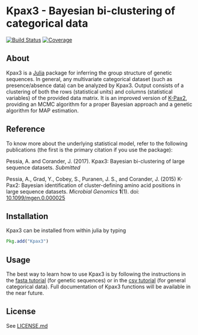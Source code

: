 # Kpax3 - Bayesian bi-clustering of categorical data
[![Build Status](https://travis-ci.org/albertopessia/Kpax3.jl.svg?branch=master)](https://travis-ci.org/albertopessia/Kpax3.jl) [![Coverage](https://codecov.io/gh/albertopessia/Kpax3.jl/branch/master/graph/badge.svg)](https://codecov.io/gh/albertopessia/Kpax3.jl)

## About
Kpax3 is a [Julia](http://julialang.org/) package for inferring the group structure of genetic sequences. In general, any multivariate categorical dataset (such as presence/absence data) can be analyzed by Kpax3. Output consists of a clustering of both the rows (statistical units) and columns (statistical variables) of the provided data matrix. It is an improved version of [K-Pax2](https://github.com/albertopessia/kpax2/), providing an MCMC algorithm for a proper Bayesian approach and a genetic algorithm for MAP estimation.

## Reference
To know more about the underlying statistical model, refer to the following publications (the first is the primary citation if you use the package):

Pessia, A. and Corander, J. (2017). Kpax3: Bayesian bi-clustering of large sequence datasets. _Submitted_

Pessia, A., Grad, Y., Cobey, S., Puranen, J. S., and Corander, J. (2015) K-Pax2: Bayesian identification of cluster-defining amino acid positions in large sequence datasets. _Microbial Genomics_ **1**(1). doi: [10.1099/mgen.0.000025](http://doi.org/10.1099/mgen.0.000025)

## Installation
Kpax3 can be installed from within julia by typing

```julia
Pkg.add("Kpax3")
```

## Usage
The best way to learn how to use Kpax3 is by following the instructions in the [fasta tutorial](tutorial/Kpax3_fasta_tutorial.jl) (for genetic sequences) or in the [csv tutorial](tutorial/Kpax3_csv_tutorial.jl) (for general categorical data). Full documentation of Kpax3 functions will be available in the near future.

## License
See [LICENSE.md](LICENSE.md)
